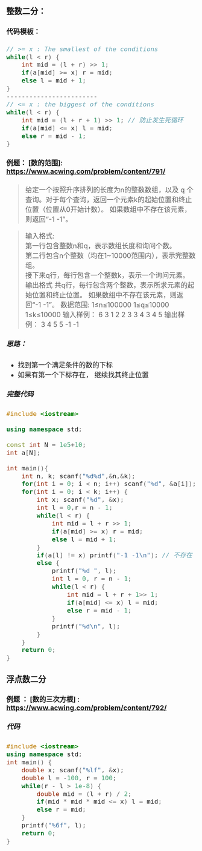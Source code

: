 <font size=4>


### 整数二分： 

#### 代码模板：
```c++
// >= x : The smallest of the conditions
while(l < r) {
    int mid = (l + r) >> 1;
    if(a[mid] >= x) r = mid;
    else l = mid + 1;
}
------------------------
// <= x : the biggest of the conditions
while(l < r) {	
	int mid = (l + r + 1) >> 1; // 防止发生死循环
    if(a[mid] <= x) l = mid; 
    else r = mid - 1;
}
```
#### 例题： [数的范围]: https://www.acwing.com/problem/content/791/
> 给定一个按照升序排列的长度为n的整数数组，以及 q 个查询。对于每个查询，返回一个元素k的起始位置和终止位置（位置从0开始计数）。
> 如果数组中不存在该元素，则返回“-1 -1”。

> 输入格式:<br> 第一行包含整数n和q，表示数组长度和询问个数。<br>
第二行包含n个整数（均在1~10000范围内），表示完整数组。<br>
接下来q行，每行包含一个整数k，表示一个询问元素。
输出格式
共q行，每行包含两个整数，表示所求元素的起始位置和终止位置。
如果数组中不存在该元素，则返回“-1 -1”。
数据范围: 
1≤n≤100000 
1≤q≤10000 
1≤k≤10000 
输入样例：
6 3 
1 2 2 3 3 4 
3 
4 
5 
输出样例：
3 4 
5 5 
-1 -1

##### 思路： 
* 找到第一个满足条件的数的下标
* 如果有第一个下标存在， 继续找其终止位置

##### 完整代码
```c++
#include <iostream>

using namespace std;

const int N = 1e5+10;
int a[N];

int main(){
    int n, k; scanf("%d%d",&n,&k);
    for(int i = 0; i < n; i++) scanf("%d", &a[i]);
    for(int i = 0; i < k; i++) {
        int x; scanf("%d", &x);
        int l = 0,r = n - 1;
        while(l < r) {
            int mid = l + r >> 1;
            if(a[mid] >= x) r = mid;
            else l = mid + 1;
        }
        if(a[l] != x) printf("-1 -1\n"); // 不存在
        else {
            printf("%d ", l);
            int l = 0, r = n - 1;
            while(l < r) {
                int mid = l + r + 1>> 1;
                if(a[mid] <= x) l = mid;
                else r = mid - 1;
            }
            printf("%d\n", l);
        }
    }
    return 0;
}
```
### 浮点数二分
#### 例题 ： [数的三次方根] : https://www.acwing.com/problem/content/792/

##### 代码
```c++
#include <iostream>
using namespace std;
int main() {
    double x; scanf("%lf", &x);
    double l = -100, r = 100;
    while(r - l > 1e-8) {
        double mid = (l + r) / 2;
        if(mid * mid * mid <= x) l = mid;
        else r = mid;
    }
    printf("%6f", l);
    return 0;
}
```
</font>
